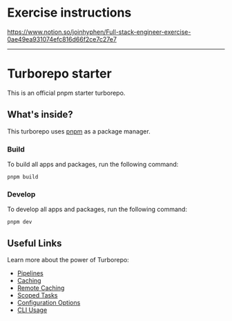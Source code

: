 # Exercise instructions

https://www.notion.so/joinhyphen/Full-stack-engineer-exercise-0ae49ea931074efc816d66f2ce7c27e7

---

# Turborepo starter

This is an official pnpm starter turborepo.

## What's inside?

This turborepo uses [pnpm](https://pnpm.io) as a package manager.

### Build

To build all apps and packages, run the following command:

```
pnpm build
```

### Develop

To develop all apps and packages, run the following command:

```
pnpm dev
```

## Useful Links

Learn more about the power of Turborepo:

- [Pipelines](https://turborepo.org/docs/core-concepts/pipelines)
- [Caching](https://turborepo.org/docs/core-concepts/caching)
- [Remote Caching](https://turborepo.org/docs/core-concepts/remote-caching)
- [Scoped Tasks](https://turborepo.org/docs/core-concepts/scopes)
- [Configuration Options](https://turborepo.org/docs/reference/configuration)
- [CLI Usage](https://turborepo.org/docs/reference/command-line-reference)
